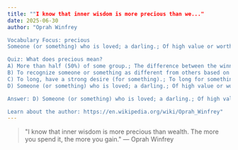 ```yaml
---
title: ""I know that inner wisdom is more precious than we..."
date: 2025-06-30
author: "Oprah Winfrey

Vocabulary Focus: precious
Someone (or something) who is loved; a darling.; Of high value or worth.

Quiz: What does precious mean?
A) More than half (50%) of some group.; The difference between the winning vote and the rest of the votes.
B) To recognize someone or something as different from others based on its characteristics.; To see someone or something clearly or distinctly.
C) To long, have a strong desire (for something).; To long for something in the past with melancholy, nostalgically.
D) Someone (or something) who is loved; a darling.; Of high value or worth.

Answer: D) Someone (or something) who is loved; a darling.; Of high value or worth.

Learn about the author: https://en.wikipedia.org/wiki/Oprah_Winfrey"
---
```


> "I know that inner wisdom is more precious than wealth. The more you spend it, the more you gain." — Oprah Winfrey
